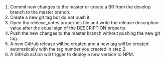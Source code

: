 ## 

1. Commit new changes to the master or create a BR from the develop branch to the master branch.
2. Create a new git tag but do not push it.
3. Open the release_notes.properties file and write the release description value after the equal sign of the DESCRIPTION property.
4. Push the new changes to the master branch without pushing the new git tag.
5. A new GitHub release will be created and a new tag will be created automatically with the tag number you created in step 2.
6. A GitHub action will trigger to deploy a new version to NPM.
